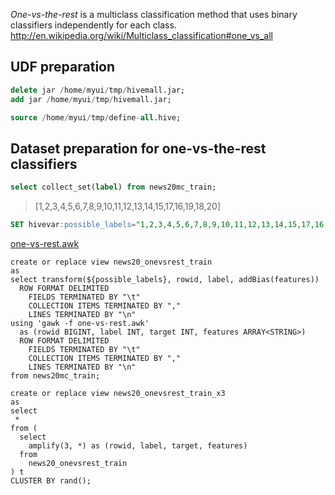 <!-- 
  Hivemall: Hive scalable Machine Learning Library
  
  Licensed under the Apache License, Version 2.0 (the "License");
  you may not use this file except in compliance with the License.
  You may obtain a copy of the License at
  
          http://www.apache.org/licenses/LICENSE-2.0
          
  Unless required by applicable law or agreed to in writing, software
  distributed under the License is distributed on an "AS IS" BASIS,
  WITHOUT WARRANTIES OR CONDITIONS OF ANY KIND, either express or implied.
  See the License for the specific language governing permissions and
  limitations under the License.
-->

*One-vs-the-rest* is a multiclass classification method that uses binary classifiers independently for each class.
http://en.wikipedia.org/wiki/Multiclass_classification#one_vs_all

## UDF preparation
```sql
delete jar /home/myui/tmp/hivemall.jar;
add jar /home/myui/tmp/hivemall.jar;

source /home/myui/tmp/define-all.hive;
```

## Dataset preparation for one-vs-the-rest classifiers

```sql
select collect_set(label) from news20mc_train;
```
> [1,2,3,4,5,6,7,8,9,10,11,12,13,14,15,17,16,19,18,20]

```sql
SET hivevar:possible_labels="1,2,3,4,5,6,7,8,9,10,11,12,13,14,15,17,16,19,18,20";
```

[one-vs-rest.awk](https://github.com/myui/hivemall/blob/master/resources/misc/one-vs-rest.awk)

```
create or replace view news20_onevsrest_train
as
select transform(${possible_labels}, rowid, label, addBias(features))
  ROW FORMAT DELIMITED
    FIELDS TERMINATED BY "\t"
    COLLECTION ITEMS TERMINATED BY ","
    LINES TERMINATED BY "\n"
using 'gawk -f one-vs-rest.awk'
  as (rowid BIGINT, label INT, target INT, features ARRAY<STRING>)
  ROW FORMAT DELIMITED
    FIELDS TERMINATED BY "\t"
    COLLECTION ITEMS TERMINATED BY ","
    LINES TERMINATED BY "\n"
from news20mc_train;

create or replace view news20_onevsrest_train_x3
as
select
 *
from (
  select
    amplify(3, *) as (rowid, label, target, features)
  from
    news20_onevsrest_train
) t
CLUSTER BY rand();
```
